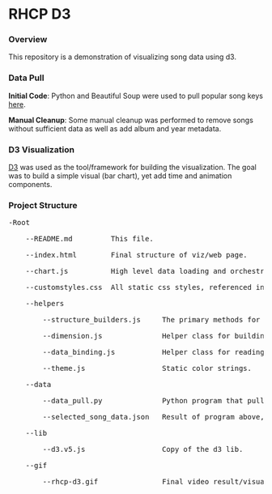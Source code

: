 # RHCP D3

### Overview
This repository is a demonstration of visualizing song data using d3. 

### Data Pull
**Initial Code**: Python and Beautiful Soup were used to pull popular song keys [here](https://www.songkeyfinder.com/). 

**Manual Cleanup**: Some manual cleanup was performed to remove songs without sufficient data as well as add album and year metadata.

### D3 Visualization
[D3](https://d3js.org/) was used as the tool/framework for building the visualization. The goal was to build a simple visual (bar chart), yet add time and animation components.

### Project Structure
<pre>
-Root <br />
    --README.md         This file. <br />
    --index.html        Final structure of viz/web page. <br />
    --chart.js          High level data loading and orchestration of the viz. <br />
    --customstyles.css  All static css styles, referenced in both html and d3 js code. <br />
    --helpers <br />
        --structure_builders.js     The primary methods for placing any objects onto the canvas. <br />
        --dimension.js              Helper class for building dimensions and calcs for view less margins. <br />
        --data_binding.js           Helper class for reading in json data. <br />
        --theme.js                  Static color strings. <br />
    --data <br />
        --data_pull.py              Python program that pulls and writes json data containing song and keys. <br />
        --selected_song_data.json   Result of program above, after manual cleanup and additions. <br />
    --lib <br />
        --d3.v5.js                  Copy of the d3 lib. <br />
    --gif <br />
        --rhcp-d3.gif               Final video result/visualization. <br />
</pre>